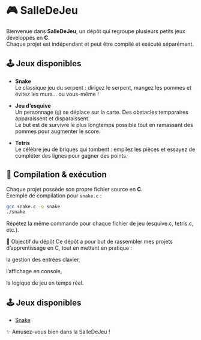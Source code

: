 # 🎮 SalleDeJeu

Bienvenue dans **SalleDeJeu**, un dépôt qui regroupe plusieurs petits jeux développés en **C**.  
Chaque projet est indépendant et peut être compilé et exécuté séparément.  

## 🕹️ Jeux disponibles

- **Snake**  
  Le classique jeu du serpent : dirigez le serpent, mangez les pommes et évitez les murs… ou vous-même !

- **Jeu d’esquive**  
  Un personnage (`@`) se déplace sur la carte. Des obstacles temporaires apparaissent et disparaissent.  
  Le but est de survivre le plus longtemps possible tout en ramassant des pommes pour augmenter le score.

- **Tetris**  
  Le célèbre jeu de briques qui tombent : empilez les pièces et essayez de compléter des lignes pour gagner des points.

## 🚀 Compilation & exécution

Chaque projet possède son propre fichier source en **C**.  
Exemple de compilation pour `snake.c` :

```bash
gcc snake.c -o snake
./snake
```
Répétez la même commande pour chaque fichier de jeu (esquive.c, tetris.c, etc.).

📌 Objectif du dépôt
Ce dépôt a pour but de rassembler mes projets d’apprentissage en C, tout en mettant en pratique :

la gestion des entrées clavier,

l’affichage en console,

la logique de jeu en temps réel.

## 🕹️ Jeux disponibles

- [Snake](Snake.c%20Code)  

✨ Amusez-vous bien dans la SalleDeJeu !

